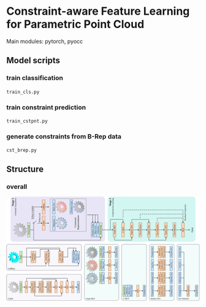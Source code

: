 # Constraint-aware Feature Learning for Parametric Point Cloud
Main modules: pytorch, pyocc

## Model scripts
### train classification
`train_cls.py`

### train constraint prediction
`train_cstpnt.py`

### generate constraints from B-Rep data
`cst_brep.py`

## Structure
### overall
<img src="imgs/overall.png" alt="" width="1000"/>

